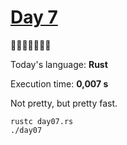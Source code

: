 # [Day 7](https://adventofcode.com/2023/day/7) 
:gift::gift::gift::gift::gift::gift::gift:

Today's language: **Rust**

Execution time: **0,007 s**

Not pretty, but pretty fast.

```shell
rustc day07.rs
./day07
```
<!-- not pretty, but pretty fast -->
